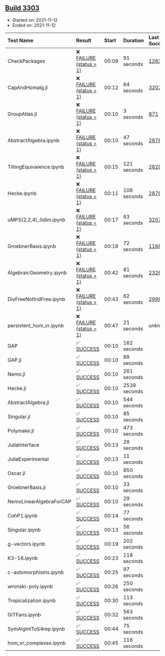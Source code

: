 ## [Build 3303](https://oscarci.mathematik.uni-kl.de/job/oscar-stable/3303/)

* Started on: 2021-11-12
* Ended on: 2021-11-12

| Test Name    | Result | Start | Duration | Last Success | First Failure |
|:-------------|:-------|:------|:---------|:-------------|:--------------|
| CheckPackages | ❌ [FAILURE (status = 1)](https://oscarci.mathematik.uni-kl.de/job/oscar-stable/3303/artifact/logs/build-3303/CheckPackages.log) | 00:09 | 91 seconds | [1263](https://oscarci.mathematik.uni-kl.de/job/oscar-stable/1263/) | [1264](https://oscarci.mathematik.uni-kl.de/job/oscar-stable/1264/) |
| CapAndHomalg.jl | ❌ [FAILURE (status = 1)](https://oscarci.mathematik.uni-kl.de/job/oscar-stable/3303/artifact/logs/build-3303/CapAndHomalg.jl.log) | 00:12 | 64 seconds | [3207](https://oscarci.mathematik.uni-kl.de/job/oscar-stable/3207/) | [3208](https://oscarci.mathematik.uni-kl.de/job/oscar-stable/3208/) |
| GroupAtlas.jl | ❌ [FAILURE (status = 1)](https://oscarci.mathematik.uni-kl.de/job/oscar-stable/3303/artifact/logs/build-3303/GroupAtlas.jl.log) | 00:10 | 3 seconds | [871](https://oscarci.mathematik.uni-kl.de/job/oscar-stable/871/) | [872](https://oscarci.mathematik.uni-kl.de/job/oscar-stable/872/) |
| AbstractAlgebra.ipynb | ❌ [FAILURE (status = 1)](https://oscarci.mathematik.uni-kl.de/job/oscar-stable/3303/artifact/logs/build-3303/AbstractAlgebra.ipynb.log) | 00:10 | 47 seconds | [2878](https://oscarci.mathematik.uni-kl.de/job/oscar-stable/2878/) | [2879](https://oscarci.mathematik.uni-kl.de/job/oscar-stable/2879/) |
| TiltingEquivalence.ipynb | ❌ [FAILURE (status = 1)](https://oscarci.mathematik.uni-kl.de/job/oscar-stable/3303/artifact/logs/build-3303/TiltingEquivalence.ipynb.log) | 00:15 | 121 seconds | [2629](https://oscarci.mathematik.uni-kl.de/job/oscar-stable/2629/) | [2630](https://oscarci.mathematik.uni-kl.de/job/oscar-stable/2630/) |
| Hecke.ipynb | ❌ [FAILURE (status = 1)](https://oscarci.mathematik.uni-kl.de/job/oscar-stable/3303/artifact/logs/build-3303/Hecke.ipynb.log) | 00:11 | 106 seconds | [2878](https://oscarci.mathematik.uni-kl.de/job/oscar-stable/2878/) | [2879](https://oscarci.mathematik.uni-kl.de/job/oscar-stable/2879/) |
| uMPS(2,2,4)_0dim.ipynb | ❌ [FAILURE (status = 1)](https://oscarci.mathematik.uni-kl.de/job/oscar-stable/3303/artifact/logs/build-3303/uMPS-2-2-4-_0dim.ipynb.log) | 00:17 | 63 seconds | [3207](https://oscarci.mathematik.uni-kl.de/job/oscar-stable/3207/) | [3208](https://oscarci.mathematik.uni-kl.de/job/oscar-stable/3208/) |
| GroebnerBasis.ipynb | ❌ [FAILURE (status = 1)](https://oscarci.mathematik.uni-kl.de/job/oscar-stable/3303/artifact/logs/build-3303/GroebnerBasis.ipynb.log) | 00:18 | 72 seconds | [1168](https://oscarci.mathematik.uni-kl.de/job/oscar-stable/1168/) | [1169](https://oscarci.mathematik.uni-kl.de/job/oscar-stable/1169/) |
| AlgebraicGeometry.ipynb | ❌ [FAILURE (status = 1)](https://oscarci.mathematik.uni-kl.de/job/oscar-stable/3303/artifact/logs/build-3303/AlgebraicGeometry.ipynb.log) | 00:42 | 81 seconds | [2326](https://oscarci.mathematik.uni-kl.de/job/oscar-stable/2326/) | [2327](https://oscarci.mathematik.uni-kl.de/job/oscar-stable/2327/) |
| DivFreeNotIndFree.ipynb | ❌ [FAILURE (status = 1)](https://oscarci.mathematik.uni-kl.de/job/oscar-stable/3303/artifact/logs/build-3303/DivFreeNotIndFree.ipynb.log) | 00:43 | 62 seconds | [2998](https://oscarci.mathematik.uni-kl.de/job/oscar-stable/2998/) | [2999](https://oscarci.mathematik.uni-kl.de/job/oscar-stable/2999/) |
| persistent_hom_vr.ipynb | ❌ [FAILURE (status = 1)](https://oscarci.mathematik.uni-kl.de/job/oscar-stable/3303/artifact/logs/build-3303/persistent_hom_vr.ipynb.log) | 00:47 | 21 seconds | unknown | unknown |
| GAP | ✅ [SUCCESS](https://oscarci.mathematik.uni-kl.de/job/oscar-stable/3303/artifact/logs/build-3303/GAP.log) | 00:10 | 162 seconds |  |  |
| GAP.jl | ✅ [SUCCESS](https://oscarci.mathematik.uni-kl.de/job/oscar-stable/3303/artifact/logs/build-3303/GAP.jl.log) | 00:10 | 89 seconds |  |  |
| Nemo.jl | ✅ [SUCCESS](https://oscarci.mathematik.uni-kl.de/job/oscar-stable/3303/artifact/logs/build-3303/Nemo.jl.log) | 00:10 | 261 seconds |  |  |
| Hecke.jl | ✅ [SUCCESS](https://oscarci.mathematik.uni-kl.de/job/oscar-stable/3303/artifact/logs/build-3303/Hecke.jl.log) | 00:10 | 2539 seconds |  |  |
| AbstractAlgebra.jl | ✅ [SUCCESS](https://oscarci.mathematik.uni-kl.de/job/oscar-stable/3303/artifact/logs/build-3303/AbstractAlgebra.jl.log) | 00:10 | 544 seconds |  |  |
| Singular.jl | ✅ [SUCCESS](https://oscarci.mathematik.uni-kl.de/job/oscar-stable/3303/artifact/logs/build-3303/Singular.jl.log) | 00:10 | 85 seconds |  |  |
| Polymake.jl | ✅ [SUCCESS](https://oscarci.mathematik.uni-kl.de/job/oscar-stable/3303/artifact/logs/build-3303/Polymake.jl.log) | 00:10 | 473 seconds |  |  |
| JuliaInterface | ✅ [SUCCESS](https://oscarci.mathematik.uni-kl.de/job/oscar-stable/3303/artifact/logs/build-3303/JuliaInterface.log) | 00:13 | 28 seconds |  |  |
| JuliaExperimental | ✅ [SUCCESS](https://oscarci.mathematik.uni-kl.de/job/oscar-stable/3303/artifact/logs/build-3303/JuliaExperimental.log) | 00:13 | 11 seconds |  |  |
| Oscar.jl | ✅ [SUCCESS](https://oscarci.mathematik.uni-kl.de/job/oscar-stable/3303/artifact/logs/build-3303/Oscar.jl.log) | 00:10 | 850 seconds |  |  |
| GroebnerBasis.jl | ✅ [SUCCESS](https://oscarci.mathematik.uni-kl.de/job/oscar-stable/3303/artifact/logs/build-3303/GroebnerBasis.jl.log) | 00:10 | 33 seconds |  |  |
| NemoLinearAlgebraForCAP | ✅ [SUCCESS](https://oscarci.mathematik.uni-kl.de/job/oscar-stable/3303/artifact/logs/build-3303/NemoLinearAlgebraForCAP.log) | 00:10 | 29 seconds |  |  |
| CohP1.ipynb | ✅ [SUCCESS](https://oscarci.mathematik.uni-kl.de/job/oscar-stable/3303/artifact/logs/build-3303/CohP1.ipynb.log) | 00:14 | 77 seconds |  |  |
| Singular.ipynb | ✅ [SUCCESS](https://oscarci.mathematik.uni-kl.de/job/oscar-stable/3303/artifact/logs/build-3303/Singular.ipynb.log) | 00:13 | 56 seconds |  |  |
| g-vectors.ipynb | ✅ [SUCCESS](https://oscarci.mathematik.uni-kl.de/job/oscar-stable/3303/artifact/logs/build-3303/g-vectors.ipynb.log) | 00:19 | 202 seconds |  |  |
| K3-16.ipynb | ✅ [SUCCESS](https://oscarci.mathematik.uni-kl.de/job/oscar-stable/3303/artifact/logs/build-3303/K3-16.ipynb.log) | 00:23 | 118 seconds |  |  |
| c-automorphisms.ipynb | ✅ [SUCCESS](https://oscarci.mathematik.uni-kl.de/job/oscar-stable/3303/artifact/logs/build-3303/c-automorphisms.ipynb.log) | 00:25 | 97 seconds |  |  |
| wronski-poly.ipynb | ✅ [SUCCESS](https://oscarci.mathematik.uni-kl.de/job/oscar-stable/3303/artifact/logs/build-3303/wronski-poly.ipynb.log) | 00:26 | 250 seconds |  |  |
| Tropicalization.ipynb | ✅ [SUCCESS](https://oscarci.mathematik.uni-kl.de/job/oscar-stable/3303/artifact/logs/build-3303/Tropicalization.ipynb.log) | 00:30 | 113 seconds |  |  |
| GITFans.ipynb | ✅ [SUCCESS](https://oscarci.mathematik.uni-kl.de/job/oscar-stable/3303/artifact/logs/build-3303/GITFans.ipynb.log) | 00:32 | 563 seconds |  |  |
| SymAlgIntToS4rep.ipynb | ✅ [SUCCESS](https://oscarci.mathematik.uni-kl.de/job/oscar-stable/3303/artifact/logs/build-3303/SymAlgIntToS4rep.ipynb.log) | 00:44 | 75 seconds |  |  |
| hom_vr_complexes.ipynb | ✅ [SUCCESS](https://oscarci.mathematik.uni-kl.de/job/oscar-stable/3303/artifact/logs/build-3303/hom_vr_complexes.ipynb.log) | 00:45 | 116 seconds |  |  |
